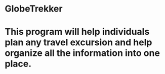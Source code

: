 # GlobeTrekker
# This program will help individuals plan any travel excursion and help organize all the information into one place. 
